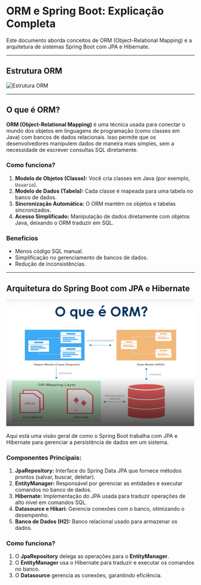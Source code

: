 # ORM e Spring Boot: Explicação Completa

Este documento aborda conceitos de ORM (Object-Relational Mapping) e a arquitetura de sistemas Spring Boot com JPA e Hibernate.

---

## Estrutura ORM

![Estrutura ORM](Anotações/img/EntityManager.png)

---

## O que é ORM?

**ORM (Object-Relational Mapping)** é uma técnica usada para conectar o mundo dos objetos em linguagens de programação (como classes em Java) com bancos de dados relacionais. Isso permite que os desenvolvedores manipulem dados de maneira mais simples, sem a necessidade de escrever consultas SQL diretamente.

### Como funciona?

1. **Modelo de Objetos (Classe):** Você cria classes em Java (por exemplo, `Usuario`).
2. **Modelo de Dados (Tabela):** Cada classe é mapeada para uma tabela no banco de dados.
3. **Sincronização Automática:** O ORM mantém os objetos e tabelas sincronizados.
4. **Acesso Simplificado:** Manipulação de dados diretamente com objetos Java, deixando o ORM traduzir em SQL.

### Benefícios

- Menos código SQL manual.
- Simplificação no gerenciamento de bancos de dados.
- Redução de inconsistências.

---

## Arquitetura do Spring Boot com JPA e Hibernate

![Arquitetura do Spring Boot](Anotações/ORM.png)

Aqui está uma visão geral de como o Spring Boot trabalha com JPA e Hibernate para gerenciar a persistência de dados em um sistema.

### Componentes Principais:

1. **JpaRepository:** Interface do Spring Data JPA que fornece métodos prontos (salvar, buscar, deletar).
2. **EntityManager:** Responsável por gerenciar as entidades e executar comandos no banco de dados.
3. **Hibernate:** Implementação do JPA usada para traduzir operações de alto nível em comandos SQL.
4. **Datasource e Hikari:** Gerencia conexões com o banco, otimizando o desempenho.
5. **Banco de Dados (H2):** Banco relacional usado para armazenar os dados.

### Como funciona?

1. O **JpaRepository** delega as operações para o **EntityManager**.
2. O **EntityManager** usa o Hibernate para traduzir e executar os comandos no banco.
3. O **Datasource** gerencia as conexões, garantindo eficiência.
